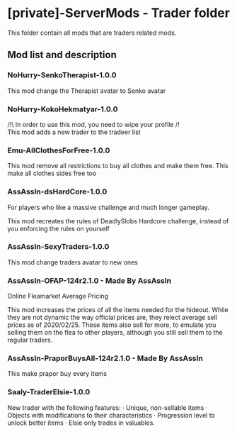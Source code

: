 # [private]-ServerMods - Trader folder
This folder contain all mods that are traders related mods.


## Mod list and description


### NoHurry-SenkoTherapist-1.0.0
This mod change the Therapist avatar to Senko avatar

### NoHurry-KokoHekmatyar-1.0.0
/!\ In order to use this mod, you need to wipe your profile /!\
This mod adds a new trader to the tradeer list

### Emu-AllClothesForFree-1.0.0
This mod remove all restrictions to buy all clothes and make them free. This make all clothes sides free too

### AssAssIn-dsHardCore-1.0.0
For players who like a massive challenge and much longer gameplay.

This mod recreates the rules of DeadlySlobs Hardcore challenge, instead of you enforcing the rules on yourself

### AssAssIn-SexyTraders-1.0.0
This mod change traders avatar to new ones

### AssAssIn-OFAP-124r2.1.0 - Made By AssAssIn
Online Fleamarket Average Pricing

This mod increases the prices of all the items needed for the hideout.
While they are not dynamic the way official prices are, they relect average sell prices as of 2020/02/25.
These items also sell for more, to emulate you selling them on the flea to other players, although you still sell them to the regular traders.

### AssAssIn-PraporBuysAll-124r2.1.0 - Made By AssAssIn
This make prapor buy every items

### Saaly-TraderElsie-1.0.0
New trader with the following features:
· Unique, non-sellable items
· Objects with modifications to their characteristics
· Progression level to unlock better items
· Elsie only trades in valuables.